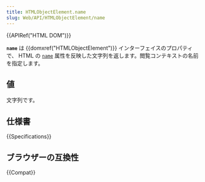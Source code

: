 ```yaml
---
title: HTMLObjectElement.name
slug: Web/API/HTMLObjectElement/name
---
```


{{APIRef("HTML DOM")}}

**`name`** は {{domxref("HTMLObjectElement")}} インターフェイスのプロパティで、 HTML の [`name`](/ja/docs/Web/HTML/Element/object#name) 属性を反映した文字列を返します。閲覧コンテキストの名前を指定します。

## 値

文字列です。

## 仕様書

{{Specifications}}

## ブラウザーの互換性

{{Compat}}

